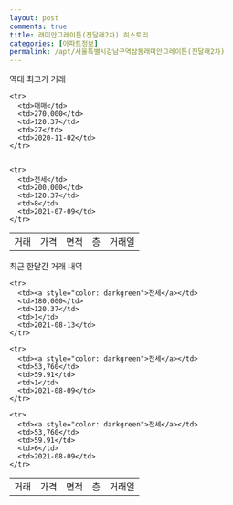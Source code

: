 ```yaml
---
layout: post
comments: true
title: 래미안그레이튼(진달래2차) 히스토리
categories: [아파트정보]
permalink: /apt/서울특별시강남구역삼동래미안그레이튼(진달래2차)
---
```


역대 최고가 거래
<table class="sortable">
    <tr>
      <td>거래</td>
      <td>가격</td>
      <td>면적</td>
      <td>층</td>
      <td>거래일</td>
    </tr>
    
    <tr>
      <td>매매</td>
      <td>270,000</td>
      <td>120.37</td>
      <td>27</td>
      <td>2020-11-02</td>
    </tr>
        
    
    <tr>
      <td>전세</td>
      <td>200,000</td>
      <td>120.37</td>
      <td>8</td>
      <td>2021-07-09</td>
    </tr>
        
    
</table>

최근 한달간 거래 내역

<font size='small'>
<table class="sortable">
    <tr>
      <td>거래</td>
      <td>가격</td>
      <td>면적</td>
      <td>층</td>
      <td>거래일</td>
    </tr>

    <tr>
      <td><a style="color: darkgreen">전세</a></td>
      <td>180,000</td>
      <td>120.37</td>
      <td>1</td>
      <td>2021-08-13</td>
    </tr>
      
    <tr>
      <td><a style="color: darkgreen">전세</a></td>
      <td>53,760</td>
      <td>59.91</td>
      <td>1</td>
      <td>2021-08-09</td>
    </tr>
      
    <tr>
      <td><a style="color: darkgreen">전세</a></td>
      <td>53,760</td>
      <td>59.91</td>
      <td>6</td>
      <td>2021-08-09</td>
    </tr>
      
</table>
</font>

